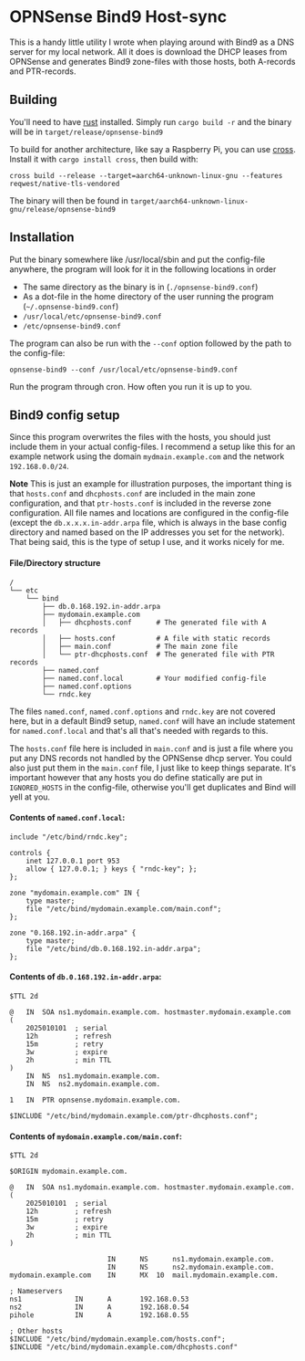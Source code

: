 # OPNSense Bind9 Host-sync
This is a handy little utility I wrote when playing around with Bind9 as a DNS server for my local network. All it does is download the DHCP leases from OPNSense and generates Bind9 zone-files with those hosts, both A-records and PTR-records.

## Building
You'll need to have [rust](https://www.rust-lang.org/) installed.
Simply run `cargo build -r` and the binary will be in `target/release/opnsense-bind9`

To build for another architecture, like say a Raspberry Pi, you can use [cross](https://github.com/cross-rs/cross). Install it with `cargo install cross`, then build with:
```
cross build --release --target=aarch64-unknown-linux-gnu --features reqwest/native-tls-vendored
```
The binary will then be found in `target/aarch64-unknown-linux-gnu/release/opnsense-bind9`

## Installation
Put the binary somewhere like /usr/local/sbin and put the config-file anywhere, the program will look for it in the following locations in order
* The same directory as the binary is in (`./opnsense-bind9.conf`)
* As a dot-file in the home directory of the user running the program (`~/.opnsense-bind9.conf`)
* `/usr/local/etc/opnsense-bind9.conf`
* `/etc/opnsense-bind9.conf`

The program can also be run with the `--conf` option followed by the path to the config-file:
```
opnsense-bind9 --conf /usr/local/etc/opnsense-bind9.conf
```

Run the program through cron. How often you run it is up to you.

## Bind9 config setup
Since this program overwrites the files with the hosts, you should just include them in your actual config-files. I recommend a setup like this for an example network using the domain `mydmain.example.com` and the network `192.168.0.0/24`.

**Note** This is just an example for illustration purposes, the important thing is that `hosts.conf` and `dhcphosts.conf` are included in the main zone configuration, and that `ptr-hosts.conf` is included in the reverse zone configuration. All file names and locations are configured in the config-file (except the `db.x.x.x.in-addr.arpa` file, which is always in the base config directory and named based on the IP addresses you set for the network). That being said, this is the type of setup I use, and it works nicely for me.

#### File/Directory structure
```
/
└── etc
    └── bind
        ├── db.0.168.192.in-addr.arpa
        ├── mydomain.example.com
        │   ├── dhcphosts.conf      # The generated file with A records
        │   ├── hosts.conf          # A file with static records
        │   ├── main.conf           # The main zone file
        │   └── ptr-dhcphosts.conf  # The generated file with PTR records 
        ├── named.conf
        ├── named.conf.local        # Your modified config-file
        ├── named.conf.options
        └── rndc.key
```
The files `named.conf`, `named.conf.options` and `rndc.key` are not covered here, but in a default Bind9 setup, `named.conf` will have an include statement for `named.conf.local` and that's all that's needed with regards to this.

The `hosts.conf` file here is included in `main.conf` and is just a file where you put any DNS records not handled by the OPNSense dhcp server. You could also just put them in the `main.conf` file, I just like to keep things separate. It's important however that any hosts you do define statically are put in `IGNORED_HOSTS` in the config-file, otherwise you'll get duplicates and Bind will yell at you.

#### Contents of `named.conf.local`:
```
include "/etc/bind/rndc.key";

controls {
    inet 127.0.0.1 port 953
    allow { 127.0.0.1; } keys { "rndc-key"; };
};

zone "mydomain.example.com" IN {
    type master;
    file "/etc/bind/mydomain.example.com/main.conf";
};

zone "0.168.192.in-addr.arpa" {
    type master;
    file "/etc/bind/db.0.168.192.in-addr.arpa";
};

```

#### Contents of `db.0.168.192.in-addr.arpa`:
```
$TTL 2d

@   IN  SOA ns1.mydomain.example.com. hostmaster.mydomain.example.com (
    2025010101  ; serial
    12h         ; refresh
    15m         ; retry
    3w          ; expire
    2h          ; min TTL
)
    IN  NS  ns1.mydomain.example.com.
    IN  NS  ns2.mydomain.example.com.

1   IN  PTR opnsense.mydomain.example.com.

$INCLUDE "/etc/bind/mydomain.example.com/ptr-dhcphosts.conf";
```

#### Contents of `mydomain.example.com/main.conf`:
```
$TTL 2d

$ORIGIN mydomain.example.com.

@   IN  SOA ns1.mydomain.example.com. hostmaster.mydomain.example.com. (
    2025010101  ; serial
    12h         ; refresh
    15m         ; retry
    3w          ; expire
    2h          ; min TTL
)

                        IN      NS      ns1.mydomain.example.com.
                        IN      NS      ns2.mydomain.example.com.
mydomain.example.com    IN      MX  10  mail.mydomain.example.com.

; Nameservers
ns1             IN      A       192.168.0.53
ns2             IN      A       192.168.0.54
pihole          IN      A       192.168.0.55

; Other hosts
$INCLUDE "/etc/bind/mydomain.example.com/hosts.conf";
$INCLUDE "/etc/bind/mydomain.example.com/dhcphosts.conf"
```
